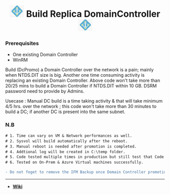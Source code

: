 <h1 align="center">
  <img width="45" src="https://github.com/21bshwjt/Build_Replica_DomainController/blob/68e1d154cc2110bdb5dbf74418c9ec60b5bc5024/images/adds.png?raw=true">
  Build Replica DomainController
  <img width="45" src="https://github.com/21bshwjt/Build_Replica_DomainController/blob/68e1d154cc2110bdb5dbf74418c9ec60b5bc5024/images/adds.png?raw=true">
</h1>


### Prerequisites
- One existing Domain Controller 
- WinRM 

Build (DcPromo) a Domain Controller over the network is a pain; mainly when NTDS.DIT size is big. Another one time consuming activity is replacing an existing Domain Controller.
Above code won't take more than 20/25 mins to build a Domain Controller if NTDS.DIT within 10 GB. DSRM password need to provide by Admins.

Usecase : Manual DC build is a time taking activity & that will take minimum 4/5 hrs. over the network ; this code won't take more than 30 minutes to build a DC; if another DC is present into the same subnet. 

### N.B
```diff
# 1. Time can vary on VM & Network performances as well.
# 2. Sysvol will build automatically after the reboot.
# 3. Manual reboot is needed after promotion is completed.
# 4. Addtional log will be created in C:\temp folder.
# 5. Code tested multiple times in production but still test that Code once before moving to Prod.
# 6. Tested on On-Prem & Azure Virtual machines successfully.
```

```diff
- Do not foget to remove the IFM Backup once Domain Controller promotion will be completed.
```
___________________________________________________________________________________________________________________

- [**Wiki**](https://21bshwjt.github.io/Build_Replica_DomainController/)
